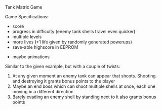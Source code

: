 Tank Matrix Game

Game Specifications:
- score
- progress in difficulty (enemy tank shells travel even quicker)
- multiple levels
- more lives (+1 life given by randomly generated powerups)
- save-able highscore in EEPROM
+ maybe animations

Similar to the given example, but with a couple of twists:

1. At any given moment an enemy tank can appear that shoots. Shooting and destroying it grants bonus points to the player
2. Maybe an end boss which can shoot multiple shells at once, each one moving in a different direction
3. Barely evading an enemy shell by standing next to it also grants bonus points

